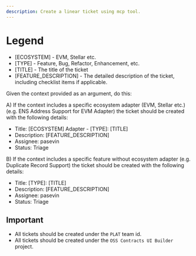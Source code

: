 ```yaml
---
description: Create a linear ticket using mcp tool.
---
```


# Legend

- [ECOSYSTEM] - EVM, Stellar etc.
- [TYPE] - Feature, Bug, Refactor, Enhancement, etc.
- [TITLE] - The title of the ticket
- [FEATURE_DESCRIPTION] - The detailed description of the ticket, including checklist items if applicable.

Given the context provided as an argument, do this:

A) If the context includes a specific ecosystem adapter (EVM, Stellar etc.) (e.g. ENS Address Support for EVM Adapter) the ticket should be created with the following details:

- Title: [ECOSYSTEM] Adapter - [TYPE]: [TITLE]
- Description: [FEATURE_DESCRIPTION]
- Assignee: pasevin
- Status: Triage

B) If the context includes a specific feature without ecosystem adapter (e.g. Duplicate Record Support) the ticket should be created with the following details:

- Title: [TYPE]: [TITLE]
- Description: [FEATURE_DESCRIPTION]
- Assignee: pasevin
- Status: Triage

## Important

- All tickets should be created under the `PLAT` team id.
- All tickets should be created under the `OSS Contracts UI Builder` project.

